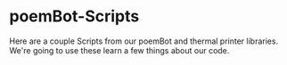 # poemBot-Scripts
Here are a couple Scripts from our poemBot and thermal printer libraries. We're going to use these learn a few things about our code. 
